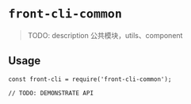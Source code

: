 # `front-cli-common`

> TODO: description 公共模块，utils、component

## Usage

```
const front-cli = require('front-cli-common');

// TODO: DEMONSTRATE API
```
